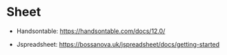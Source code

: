 # Sheet

- Handsontable: https://handsontable.com/docs/12.0/

- Jspreadsheet: https://bossanova.uk/jspreadsheet/docs/getting-started